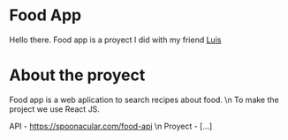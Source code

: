 # Food App

Hello there. Food app is a proyect I did with my friend [Luis](https://github.com/luis72353)

# About the proyect

Food app is a web aplication to search recipes about food.  \n
To make the project we use React JS.

API - https://spoonacular.com/food-api \n
Proyect - [...]